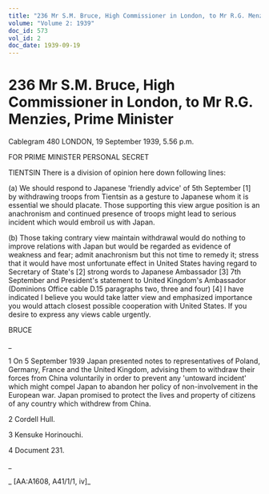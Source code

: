 ```yaml
---
title: "236 Mr S.M. Bruce, High Commissioner in London, to Mr R.G. Menzies, Prime Minister"
volume: "Volume 2: 1939"
doc_id: 573
vol_id: 2
doc_date: 1939-09-19
---
```


# 236 Mr S.M. Bruce, High Commissioner in London, to Mr R.G. Menzies, Prime Minister

Cablegram 480 LONDON, 19 September 1939, 5.56 p.m.

FOR PRIME MINISTER PERSONAL SECRET

TIENTSIN There is a division of opinion here down following lines:

(a) We should respond to Japanese 'friendly advice' of 5th September [1] by withdrawing troops from Tientsin as a gesture to Japanese whom it is essential we should placate. Those supporting this view argue position is an anachronism and continued presence of troops might lead to serious incident which would embroil us with Japan.

(b) Those taking contrary view maintain withdrawal would do nothing to improve relations with Japan but would be regarded as evidence of weakness and fear; admit anachronism but this not time to remedy it; stress that it would have most unfortunate effect in United States having regard to Secretary of State's [2] strong words to Japanese Ambassador [3] 7th September and President's statement to United Kingdom's Ambassador (Dominions Office cable D.15 paragraphs two, three and four) [4] I have indicated I believe you would take latter view and emphasized importance you would attach closest possible cooperation with United States. If you desire to express any views cable urgently.

BRUCE

_

1 On 5 September 1939 Japan presented notes to representatives of Poland, Germany, France and the United Kingdom, advising them to withdraw their forces from China voluntarily in order to prevent any 'untoward incident' which might compel Japan to abandon her policy of non-involvement in the European war. Japan promised to protect the lives and property of citizens of any country which withdrew from China.

2 Cordell Hull.

3 Kensuke Horinouchi.

4 Document 231.

_

_ [AA:A1608, A41/1/1, iv]_
